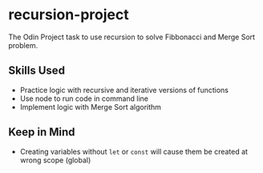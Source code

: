 # recursion-project
The Odin Project task to use recursion to solve Fibbonacci and Merge Sort problem.

## Skills Used
- Practice logic with recursive and iterative versions of functions
- Use node to run code in command line
- Implement logic with Merge Sort algorithm

## Keep in Mind
- Creating variables without `let` or `const` will cause them be created at wrong scope (global)